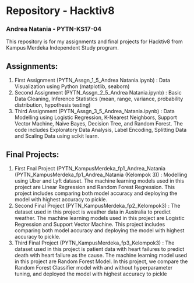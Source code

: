 
# Repository - Hacktiv8 </br>
### Andrea Natania - PYTN-KS17-04

This repository is for my assignments and final projects for Hacktiv8 from Kampus Merdeka Independent Study program. </br>

## **Assignments:**
1. First Assignment (PYTN_Assgn_1_5_Andrea Natania.ipynb) : Data Visualization using Python (matplotlib, seaborn)
2. Second Assignment (PYTN_Assgn_2_5_Andrea Natania.ipynb) : Basic Data Cleaning,  Inference Statistics (mean, range, variance, probability distribution, hypothesis testing)
3. Third Assignment (PYTN_Assgn_3_5_Andrea_Natania.ipynb) : Data Modelling using Logistic Regression, K-Nearest Neighbors, Support Vector Machine, Naive Bayes, Decision Tree, and Random Forest. The code includes Exploratory Data Analysis, Label Encoding, Splitting Data and Scaling Data using scikit learn.

## **Final Projects:**
1. First Fnal Project (PYTN_KampusMerdeka_fp1_Andrea_Natania (PYTN_KampusMerdeka_fp1_Andrea_Natania (Kelompok 3)) : Modelling using Uber and Lyft dataset. The machine learning models used in this project are Linear Regression and Random Forest Regression. This project includes comparing both model accuracy and deploying the model with highest accuracy to pickle.
2. Second Final Project (PYTN_KampusMerdeka_fp2_Kelompok3) : The dataset used in this project is weather data in Australia to predict weather. The machine learning models used in this project are Logistic Regression and Support Vector Machine. This project includes comparing both model accuracy and deploying the model with highest accuracy to pickle.
3. Third Final Project (PYTN_KampusMerdeka_fp3_Kelompok3) : The dataset used in this project is patient data with heart failures to predict death with heart failure as the cause. The machine learning model used in this project are Random Forest Model. In this project, we compare the Random Forest Classifier model with and without hyperparameter tuning, and deployed the model with highest accuracy to pickle

   
